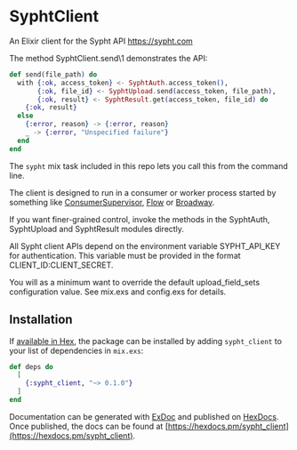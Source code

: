 # SyphtClient

An Elixir client for the Sypht API <https://sypht.com>

The method SyphtClient.send\1 demonstrates the API:

```elixir
def send(file_path) do
  with {:ok, access_token} <- SyphtAuth.access_token(),
       {:ok, file_id} <- SyphtUpload.send(access_token, file_path),
       {:ok, result} <- SyphtResult.get(access_token, file_id) do
    {:ok, result}
  else
    {:error, reason} -> {:error, reason}
    _ -> {:error, "Unspecified failure"}
  end
end
```

The `sypht` mix task included in this repo lets you call this from the command line.

The client is designed to run in a consumer or worker process started by something like [ConsumerSupervisor](https://hexdocs.pm/gen_stage/ConsumerSupervisor.html), [Flow](https://hexdocs.pm/flow/Flow.html) or [Broadway](https://hexdocs.pm/broadway/Broadway.html).

If you want finer-grained control, invoke the methods in the SyphtAuth, SyphtUpload and SyphtResult modules directly.

All Sypht client APIs depend on the environment variable SYPHT_API_KEY for authentication. This variable must be provided in the format CLIENT_ID:CLIENT_SECRET.

You will as a minimum want to override the default upload_field_sets configuration value. See mix.exs and config.exs for details.

## Installation

If [available in Hex](https://hex.pm/docs/publish), the package can be installed
by adding `sypht_client` to your list of dependencies in `mix.exs`:

```elixir
def deps do
  [
    {:sypht_client, "~> 0.1.0"}
  ]
end
```

Documentation can be generated with [ExDoc](https://github.com/elixir-lang/ex_doc)
and published on [HexDocs](https://hexdocs.pm). Once published, the docs can
be found at [https://hexdocs.pm/sypht_client](https://hexdocs.pm/sypht_client).

